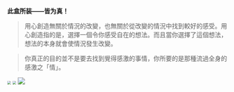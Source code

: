 **此盒所装——皆为真！**

> 用心創造無關於情況的改變，也無關於從改變的情況中找到較好的感受。用心創造指的是，選擇一個令你感受自在的想法。而且當你選擇了這個想法，想法的本身就會使情況發生改變。

> 你真正的目的並不是要去找到覺得感激的事情，你所要的是那種流過全身的感激之「情」。

<img src="_bilder/IMG_73BC10B98988-1.jpeg" style="zoom: 50%;" />

<img src="_bilder/1585923276366,heidelberg-106__v-16x9@2dXL_-77ed5d09bafd4e3cf6a5a0264e5e16ea35f14925.jpg" style="zoom:50%;" />

<img src="_bilder/60787263599724402484_thumb.png" />